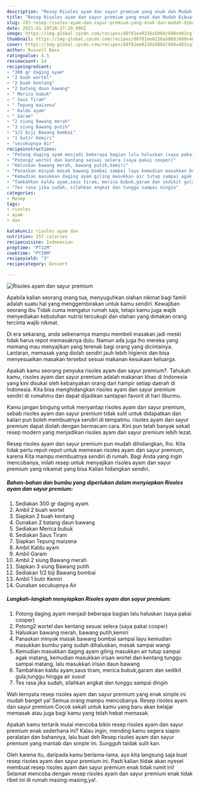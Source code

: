 ```yaml
---
description: "Resep Risoles ayam dan sayur premium yang enak dan Mudah Dibuat"
title: "Resep Risoles ayam dan sayur premium yang enak dan Mudah Dibuat"
slug: 783-resep-risoles-ayam-dan-sayur-premium-yang-enak-dan-mudah-dibuat
date: 2021-01-19T20:27:19.996Z
image: https://img-global.cpcdn.com/recipes/d8f81ee0216a508d/680x482cq70/risoles-ayam-dan-sayur-premium-foto-resep-utama.jpg
thumbnail: https://img-global.cpcdn.com/recipes/d8f81ee0216a508d/680x482cq70/risoles-ayam-dan-sayur-premium-foto-resep-utama.jpg
cover: https://img-global.cpcdn.com/recipes/d8f81ee0216a508d/680x482cq70/risoles-ayam-dan-sayur-premium-foto-resep-utama.jpg
author: Russell Bass
ratingvalue: 4.5
reviewcount: 14
recipeingredient:
- "300 gr daging ayam"
- "2 buah wortel"
- "2 buah kentang"
- "2 batang daun bawang"
- " Merica bubuk"
- " Saus Tiram"
- " Tepung maizena"
- " Kaldu ayam"
- " Garam"
- "2 siung Bawang merah"
- "3 siung Bawang putih"
- "1/2 biji Bawang bombai"
- "1 butir Kemiri"
- "secukupnya Air"
recipeinstructions:
- "Potong daging ayam menjadi beberapa bagian lalu haluskan (saya pakai cooper)"
- "Potong2 wortel dan kentang sesuai selera (saya pakai cooper)"
- "Haluskan bawang merah, bawang putih,kemiri"
- "Panaskan minyak masak bawang bombai sampai layu kemudian masukkan bumbu yang sudah dihaluskan, masak sampai wangi"
- "Kemudian masukkan daging ayam giling masukkan air tutup sampai agak matang, kemudian masukkan irisan wortel dan kentang tunggu sampai matang, lalu masukkan irisan daun bawang"
- "Tambahkan kaldu ayam,saus tiram, merica bubuk,garam dan sedikit gula,tunggu hingga air susut"
- "Tes rasa jika sudah, silahkan angkat dan tunggu sampai dingin"
categories:
- Resep
tags:
- risoles
- ayam
- dan

katakunci: risoles ayam dan 
nutrition: 257 calories
recipecuisine: Indonesian
preptime: "PT32M"
cooktime: "PT39M"
recipeyield: "3"
recipecategory: Dessert

---
```



![Risoles ayam dan sayur premium](https://img-global.cpcdn.com/recipes/d8f81ee0216a508d/680x482cq70/risoles-ayam-dan-sayur-premium-foto-resep-utama.jpg)

Apabila kalian seorang orang tua, menyuguhkan olahan nikmat bagi famili adalah suatu hal yang menggembirakan untuk kamu sendiri. Kewajiban seorang ibu Tidak cuma mengatur rumah saja, tetapi kamu juga wajib menyediakan kebutuhan nutrisi tercukupi dan olahan yang dimakan orang tercinta wajib nikmat.

Di era  sekarang, anda sebenarnya mampu membeli masakan jadi meski tidak harus repot memasaknya dulu. Namun ada juga lho mereka yang memang mau menyajikan yang terenak bagi orang yang dicintainya. Lantaran, memasak yang diolah sendiri jauh lebih higienis dan bisa menyesuaikan masakan tersebut sesuai makanan kesukaan keluarga. 



Apakah kamu seorang penyuka risoles ayam dan sayur premium?. Tahukah kamu, risoles ayam dan sayur premium adalah makanan khas di Indonesia yang kini disukai oleh kebanyakan orang dari hampir setiap daerah di Indonesia. Kita bisa menghidangkan risoles ayam dan sayur premium sendiri di rumahmu dan dapat dijadikan santapan favorit di hari liburmu.

Kamu jangan bingung untuk menyantap risoles ayam dan sayur premium, sebab risoles ayam dan sayur premium tidak sulit untuk didapatkan dan kalian pun boleh membuatnya sendiri di tempatmu. risoles ayam dan sayur premium dapat diolah dengan bermacam cara. Kini pun telah banyak sekali resep modern yang menjadikan risoles ayam dan sayur premium lebih lezat.

Resep risoles ayam dan sayur premium pun mudah dihidangkan, lho. Kita tidak perlu repot-repot untuk memesan risoles ayam dan sayur premium, karena Kita mampu membuatnya sendiri di rumah. Bagi Anda yang ingin mencobanya, inilah resep untuk menyajikan risoles ayam dan sayur premium yang nikamat yang bisa Kalian hidangkan sendiri.

<!--inarticleads1-->

##### Bahan-bahan dan bumbu yang diperlukan dalam menyiapkan Risoles ayam dan sayur premium:

1. Sediakan 300 gr daging ayam
1. Ambil 2 buah wortel
1. Siapkan 2 buah kentang
1. Gunakan 2 batang daun bawang
1. Sediakan  Merica bubuk
1. Sediakan  Saus Tiram
1. Siapkan  Tepung maizena
1. Ambil  Kaldu ayam
1. Ambil  Garam
1. Ambil 2 siung Bawang merah
1. Siapkan 3 siung Bawang putih
1. Sediakan 1/2 biji Bawang bombai
1. Ambil 1 butir Kemiri
1. Gunakan secukupnya Air




<!--inarticleads2-->

##### Langkah-langkah menyiapkan Risoles ayam dan sayur premium:

1. Potong daging ayam menjadi beberapa bagian lalu haluskan (saya pakai cooper)
1. Potong2 wortel dan kentang sesuai selera (saya pakai cooper)
1. Haluskan bawang merah, bawang putih,kemiri
1. Panaskan minyak masak bawang bombai sampai layu kemudian masukkan bumbu yang sudah dihaluskan, masak sampai wangi
1. Kemudian masukkan daging ayam giling masukkan air tutup sampai agak matang, kemudian masukkan irisan wortel dan kentang tunggu sampai matang, lalu masukkan irisan daun bawang
1. Tambahkan kaldu ayam,saus tiram, merica bubuk,garam dan sedikit gula,tunggu hingga air susut
1. Tes rasa jika sudah, silahkan angkat dan tunggu sampai dingin




Wah ternyata resep risoles ayam dan sayur premium yang enak simple ini mudah banget ya! Semua orang mampu mencobanya. Resep risoles ayam dan sayur premium Cocok sekali untuk kamu yang baru akan belajar memasak atau juga bagi kamu yang telah hebat memasak.

Apakah kamu tertarik mulai mencoba bikin resep risoles ayam dan sayur premium enak sederhana ini? Kalau ingin, mending kamu segera siapin peralatan dan bahannya, lalu buat deh Resep risoles ayam dan sayur premium yang mantab dan simple ini. Sungguh taidak sulit kan. 

Oleh karena itu, daripada kamu berlama-lama, ayo kita langsung saja buat resep risoles ayam dan sayur premium ini. Pasti kalian tiidak akan nyesel membuat resep risoles ayam dan sayur premium enak tidak rumit ini! Selamat mencoba dengan resep risoles ayam dan sayur premium enak tidak ribet ini di rumah masing-masing,ya!.

